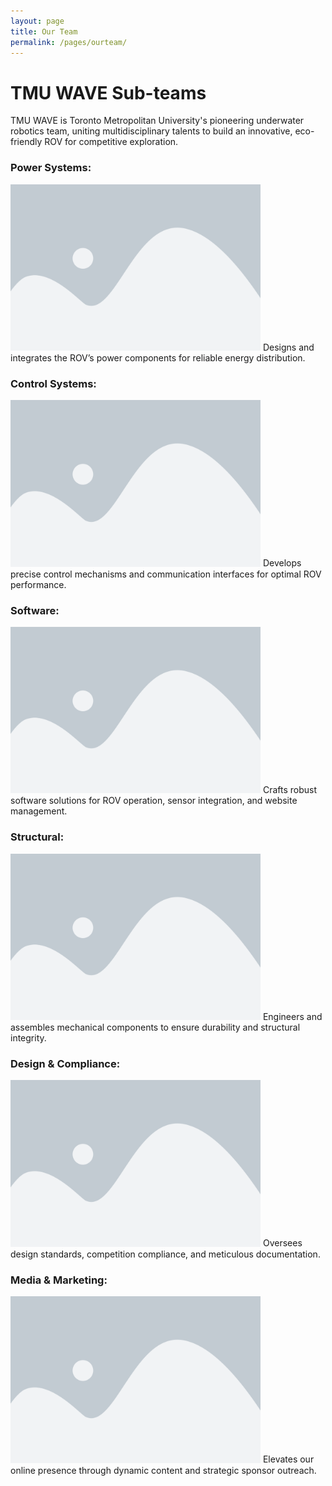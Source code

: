 ```yaml
---
layout: page
title: Our Team
permalink: /pages/ourteam/
---
```


# TMU WAVE Sub-teams

TMU WAVE is Toronto Metropolitan University's pioneering underwater robotics team, uniting multidisciplinary talents to build an innovative, eco-friendly ROV for competitive exploration.


### Power Systems:
<img src="/images/placeholder.jpg" alt="Power Systems" style="max-width:400px;">  
Designs and integrates the ROV’s power components for reliable energy distribution.

### Control Systems:
<img src="/images/placeholder.jpg" alt="Control Systems" style="max-width:400px;">  
Develops precise control mechanisms and communication interfaces for optimal ROV performance.

### Software: 
<img src="/images/placeholder.jpg" alt="Software" style="max-width:400px;">  
Crafts robust software solutions for ROV operation, sensor integration, and website management.

### Structural:
<img src="/images/placeholder.jpg" alt="Structural" style="max-width:400px;">  
Engineers and assembles mechanical components to ensure durability and structural integrity.

### Design & Compliance: 
<img src="/images/placeholder.jpg" alt="Design & Compliance" style="max-width:400px;">  
Oversees design standards, competition compliance, and meticulous documentation.

### Media & Marketing:
<img src="/images/placeholder.jpg" alt="Media & Marketing" style="max-width:400px;">  
Elevates our online presence through dynamic content and strategic sponsor outreach.
